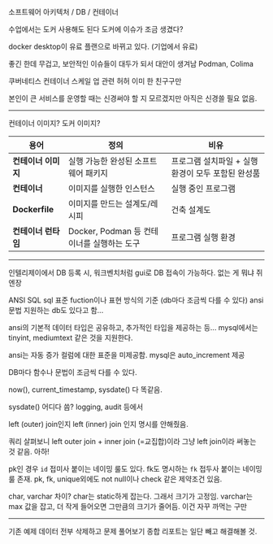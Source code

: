소프트웨어 아키텍처 / DB  / 컨테이너

수업에서는 도커 사용해도 된다
도커에 이슈가 조금 생겼다?

docker desktop이 유료 플랜으로 바뀌고 있다.
(기업에서 유료)

좋긴 한데 무겁고, 보안적인 이슈들이 대두가 되서 대안이 생겨남
Podman, Colima

쿠버네티스
컨테이너 스케일 업 관련
허허 이미 한 친구구만

본인이 큰 서비스를 운영할 때는 신경써야 할 지 모르겠지만 아직은 신경쓸 필요 없음.

---

컨테이너 이미지? 도커 이미지?

| 용어             | 정의                             | 비유                           |
| -------------- | ------------------------------ | ---------------------------- |
| **컨테이너 이미지**   | 실행 가능한 완성된 소프트웨어 패키지           | 프로그램 설치파일 + 실행환경이 모두 포함된 완성품 |
| **컨테이너**       | 이미지를 실행한 인스턴스                  | 실행 중인 프로그램                   |
| **Dockerfile** | 이미지를 만드는 설계도/레시피               | 건축 설계도                       |
| **컨테이너 런타임**   | Docker, Podman 등 컨테이너를 실행하는 도구 | 프로그램 실행 환경                   |

---

인텔리제이에서 DB 등록 시, 워크벤치처럼 gui로 DB 접속이 가능하다.
없는 게 뭐냐 쥐엔장

ANSI SQL
sql 표준
fuction이나 표현 방식의 기준 (db마다 조금씩 다를 수 있다)
ansi 문법 지원하는 db도 있다고 함...

ansi의 기본적 데이터 타입은 공유하고, 추가적인 타입을 제공하는 등...
mysql에서는 tinyint, mediumtext 같은 것을 지원한다.

ansi는 자동 증가 컬럼에 대한 표준을 미제공함.
mysql은 auto_increment 제공

DB마다 함수나 문법이 조금씩 다를 수 있다.

now(), current_timestamp, sysdate()
다 똑같음.

sysdate() 어디다 씀?
logging, audit 등에서


left (outer) join인지 left (inner) join 인지 명시를 안해줬음.

쿼리 살펴보니 left outer join + inner join (=교집합)이라 그냥 left join이라 써놓는 것 같음.
아하!

pk인 경우 `id` 접미사 붙이는 네이밍 룰도 있다.
fk도 명시하는 `fk` 접두사 붙이는 네이밍 룰 존재.
pk, fk, unique외에도 not null이나 check 같은 제약조건 있음.


char, varchar 차이?
char는 static하게 잡는다. 그래서 크기가 고정임.
varchar는 max 값을 잡고, 더 작게 들어오면 그만큼의 크기가 줄어듬.
이건 자꾸 까먹는 구만


---

기존 예제 데이터 전부 삭제하고 문제 풀어보기
종합 리포트는 일단 빼고 해결해볼 것.